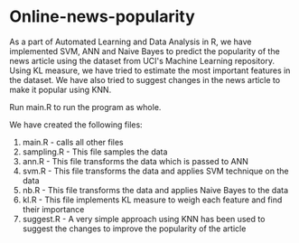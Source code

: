 # Online-news-popularity
As a part of Automated Learning and Data Analysis in R, we have implemented SVM, ANN and Naive Bayes to predict the popularity of the news article using the dataset from UCI's Machine Learning repository. Using KL measure, we have tried to estimate the most important features in the dataset. We have also tried to suggest changes in the news article to make it popular using KNN.

Run main.R to run the program as whole.

We have created the following files:

1) main.R - calls all other files
2) sampling.R - This file samples the data
3) ann.R      - This file transforms the data which is passed to ANN
4) svm.R      - This file transforms the data and applies SVM technique on the data
5) nb.R       - This file transforms the data and applies Naive Bayes to the data
6) kl.R       - This file implements KL measure to weigh each feature and find their importance
7) suggest.R  - A very simple approach using KNN has been used to suggest the changes to improve the popularity of the article
